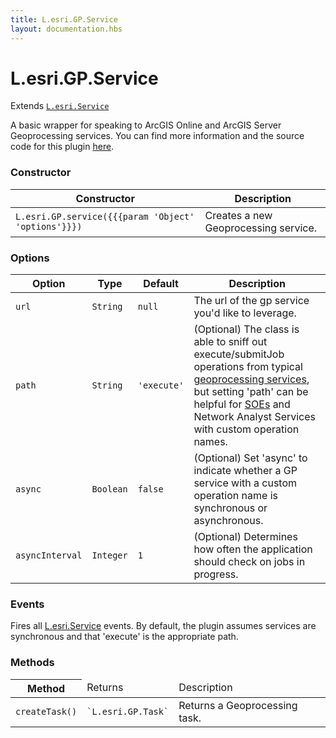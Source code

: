 ```yaml
---
title: L.esri.GP.Service
layout: documentation.hbs
---
```


# L.esri.GP.Service

Extends [`L.esri.Service`]({{assets}}api-reference/services/service.html)

A basic wrapper for speaking to ArcGIS Online and ArcGIS Server Geoprocessing services.  You can find more information and the source code for this plugin [here](https://github.com/jgravois/esri-leaflet-gp).

### Constructor

<table>
    <thead>
        <tr>
            <th>Constructor</th>
            <th>Description</th>
        </tr>
    </thead>
    <tbody>
        <tr>
            <td><code class="nobr">L.esri.GP.service({{{param 'Object' 'options'}}})</code></td>
            <td>Creates a new Geoprocessing service.</td>
        </tr>
    </tbody>
</table>

### Options

| Option | Type | Default | Description |
| --- | --- | --- | --- |
| `url` | `String` | `null` | The url of the gp service you'd like to leverage. |
| `path` | `String` | `'execute'` | (Optional) The class is able to sniff out execute/submitJob operations from typical [geoprocessing services](https://enterprise.arcgis.com/en/server/latest/publish-services/windows/a-quick-tour-of-authoring-geoprocessing-services.htm), but setting 'path' can be helpful for [SOEs](https://enterprise.arcgis.com/en/server/latest/develop/windows/about-extending-services.htm) and Network Analyst Services with custom operation names. |
| `async` | `Boolean` | `false` | (Optional) Set 'async' to indicate whether a GP service with a custom operation name is synchronous or asynchronous. |
| `asyncInterval` | `Integer` | `1` | (Optional) Determines how often the application should check on jobs in progress. |

### Events

Fires all [L.esri.Service](service.html) events.  By default, the plugin assumes services are synchronous and that 'execute' is the appropriate path.

### Methods

<table>
    <thead>
        <tr>
            <th>Method</th>
            <td>Returns</td>
            <td>Description</td>
        </tr>
    </thead>
    <tbody>
        <tr>
            <td><code>createTask()</code></td>
            <td><code>`L.esri.GP.Task`</code></td>
            <td>Returns a Geoprocessing task.</td>
        </tr>
    </tbody>
</table>
